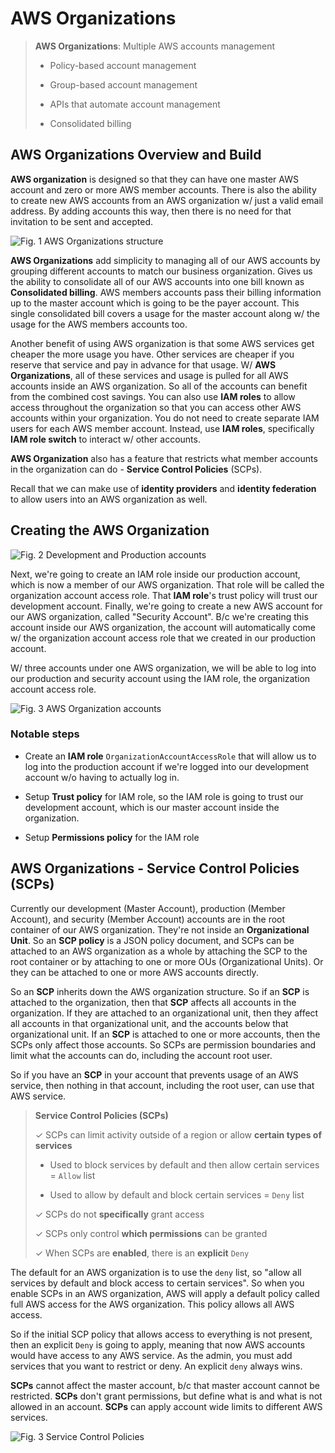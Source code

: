 # AWS Organizations

> **AWS Organizations**: Multiple AWS accounts management
>
> * Policy-based account management
>
> * Group-based account management
>
> * APIs that automate account management
>
> * Consolidated billing

## AWS Organizations Overview and Build

**AWS organization** is designed so that they can have one master AWS account and zero or more AWS member accounts. There is also the ability to create new AWS accounts from an AWS organization w/ just a valid email address. By adding accounts this way, then there is no need for that invitation to be sent and accepted.

![Fig. 1 AWS Organizations structure](../../../../img/SAA-CO2/identity-access-management/organization/diagram.png)

**AWS Organizations** add simplicity to managing all of our AWS accounts by grouping different accounts to match our business organization. Gives us the ability to consolidate all of our AWS accounts into one bill known as **Consolidated billing**. AWS members accounts pass their billing information up to the master account which is going to be the payer account. This single consolidated bill covers a usage for the master account along w/ the usage for the AWS members accounts too.

Another benefit of using AWS organization is that some AWS services get cheaper the more usage you have. Other services are cheaper if you reserve that service and pay in advance for that usage. W/ **AWS Organizations**, all of these services and usage is pulled for all AWS accounts inside an AWS organization. So all of the accounts can benefit from the combined cost savings. You can also use **IAM roles** to allow access throughout the organization so that you can access other AWS accounts within your organization. You do not need to create separate IAM users for each AWS member account. Instead, use **IAM roles**, specifically **IAM role switch** to interact w/ other accounts.

**AWS Organization** also has a feature that restricts what member accounts in the organization can do - **Service Control Policies** (SCPs).

Recall that we can make use of **identity providers** and **identity federation** to allow users into an AWS organization as well.

## Creating the AWS Organization

![Fig. 2 Development and Production accounts](../../../../img/SAA-CO2/identity-access-management/organization/diagram-ii.png)

Next, we're going to create an IAM role inside our production account, which is now a member of our AWS organization. That role will be called the organization account access role. That **IAM role**'s trust policy will trust our development account. Finally, we're going to create a new AWS account for our AWS organization, called "Security Account". B/c we're creating this account inside our AWS organization, the account will automatically come w/ the organization account access role that we created in our production account.

W/ three accounts under one AWS organization, we will be able to log into our production and security account using the IAM role, the organization account access role.

![Fig. 3 AWS Organization accounts](../../../../img/SAA-CO2/identity-access-management/organization/diagram-iii.png)

### Notable steps

* Create an **IAM role** `OrganizationAccountAccessRole` that will allow us to log into the production account if we're logged into our development account w/o having to actually log in.

* Setup **Trust policy** for IAM role, so the IAM role is going to trust our development account, which is our master account inside the organization.

* Setup **Permissions policy** for the IAM role

## AWS Organizations - Service Control Policies (SCPs)

Currently our development (Master Account), production (Member Account), and security (Member Account) accounts are in the root container of our AWS organization. They're not inside an **Organizational Unit**. So an **SCP policy** is a JSON policy document, and SCPs can be attached to an AWS organization as a whole by attaching the SCP to the root container or by attaching to one or more OUs (Organizational Units). Or they can be attached to one or more AWS accounts directly.

So an **SCP** inherits down the AWS organization structure. So if an **SCP** is attached to the organization, then that **SCP** affects all accounts in the organization. If they are attached to an organizational unit, then they affect all accounts in that organizational unit, and the accounts below that organizational unit. If an **SCP** is attached to one or more accounts, then the SCPs only affect those accounts. So SCPs are permission boundaries and limit what the accounts can do, including the account root user.

So if you have an **SCP** in your account that prevents usage of an AWS service, then nothing in that account, including the root user, can use that AWS service.

> **Service Control Policies (SCPs)**
>
> ✓ SCPs can limit activity outside of a region or allow **certain types of services**
>
>   * Used to block services by default and then allow certain services = `Allow` list
>
>   * Used to allow by default and block certain services = `Deny` list
>
> ✓ SCPs do not **specifically** grant access
>
> ✓ SCPs only control **which permissions** can be granted
>
> ✓ When SCPs are **enabled**, there is an **explicit** `Deny`

The default for an AWS organization is to use the `deny` list, so "allow all services by default and block access to certain services". So when you enable SCPs in an AWS organization, AWS will apply a default policy called full AWS access for the AWS organization. This policy allows all AWS access.

So if the initial SCP policy that allows access to everything is not present, then an explicit `Deny` is going to apply, meaning that now AWS accounts would have access to any AWS service. As the admin, you must add services that you want to restrict or deny. An explicit `deny` always wins.

**SCPs** cannot affect the master account, b/c that master account cannot be restricted. **SCPs** don't grant permissions, but define what is and what is not allowed in an account. **SCPs** can apply account wide limits to different AWS services.

![Fig. 3 Service Control Policies](../../../../img/SAA-CO2/identity-access-management/organization/diagram-iv.png)

